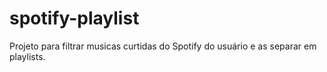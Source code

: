 # spotify-playlist
Projeto para filtrar musicas curtidas do Spotify do usuário e as separar em playlists.
